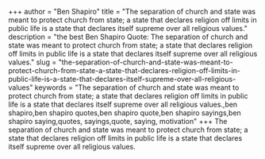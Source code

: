+++
author = "Ben Shapiro"
title = "The separation of church and state was meant to protect church from state; a state that declares religion off limits in public life is a state that declares itself supreme over all religious values."
description = "the best Ben Shapiro Quote: The separation of church and state was meant to protect church from state; a state that declares religion off limits in public life is a state that declares itself supreme over all religious values."
slug = "the-separation-of-church-and-state-was-meant-to-protect-church-from-state-a-state-that-declares-religion-off-limits-in-public-life-is-a-state-that-declares-itself-supreme-over-all-religious-values"
keywords = "The separation of church and state was meant to protect church from state; a state that declares religion off limits in public life is a state that declares itself supreme over all religious values.,ben shapiro,ben shapiro quotes,ben shapiro quote,ben shapiro sayings,ben shapiro saying,quotes, sayings,quote, saying, motivation"
+++
The separation of church and state was meant to protect church from state; a state that declares religion off limits in public life is a state that declares itself supreme over all religious values.
